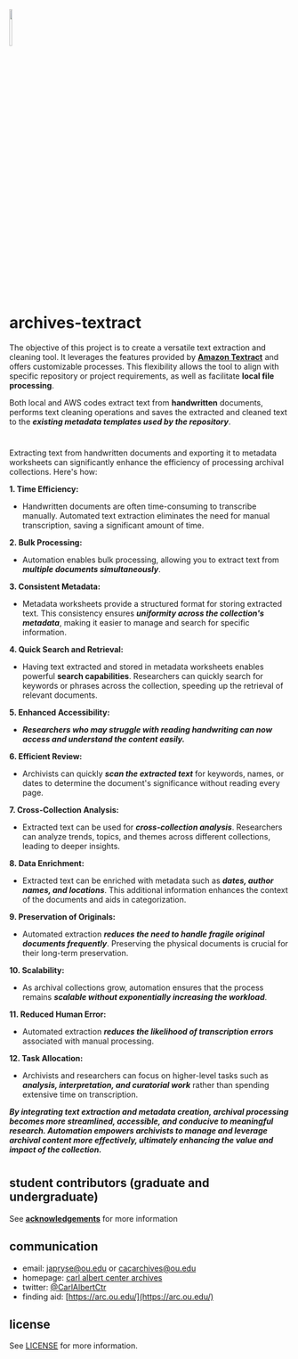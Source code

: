 <img src="https://github.com/prys0000/archives-textract/blob/b136eb96469361dac4b2a0d4eaa7093c12053efc/a-t.jpg" width=10% height=13%>

# archives-textract

The objective of this project is to create a versatile text extraction and cleaning tool. It leverages the features provided by [**Amazon Textract**](https://aws.amazon.com/textract/?nc2=type_a) and offers customizable processes. This flexibility allows the tool to align with specific repository or project requirements, as well as facilitate **local file processing**.

Both local and AWS codes extract text from **handwritten** documents, performs text cleaning operations and saves the extracted and cleaned text to the ***existing metadata templates used by the repository***. 

#

Extracting text from handwritten documents and exporting it to metadata worksheets can significantly enhance the efficiency of processing archival collections. Here's how:

**1. Time Efficiency:**

* Handwritten documents are often time-consuming to transcribe manually. Automated text extraction eliminates the need for manual transcription, saving a significant amount of time.

**2. Bulk Processing:**

* Automation enables bulk processing, allowing you to extract text from ***multiple documents simultaneously***.

**3. Consistent Metadata:**

* Metadata worksheets provide a structured format for storing extracted text. This consistency ensures ***uniformity across the collection's metadata***, making it easier to manage and search for specific information.

**4. Quick Search and Retrieval:**

* Having text extracted and stored in metadata worksheets enables powerful **search capabilities**. Researchers can quickly search for keywords or phrases across the collection, speeding up the retrieval of relevant documents.

**5. Enhanced Accessibility:**

* ***Researchers who may struggle with reading handwriting can now access and understand the content easily.***

**6. Efficient Review:**

* Archivists can quickly ***scan the extracted text*** for keywords, names, or dates to determine the document's significance without reading every page.

**7. Cross-Collection Analysis:**

* Extracted text can be used for ***cross-collection analysis***. Researchers can analyze trends, topics, and themes across different collections, leading to deeper insights.

**8. Data Enrichment:**

* Extracted text can be enriched with metadata such as ***dates, author names, and locations***. This additional information enhances the context of the documents and aids in categorization.

**9. Preservation of Originals:**

* Automated extraction ***reduces the need to handle fragile original documents frequently***. Preserving the physical documents is crucial for their long-term preservation.

**10. Scalability:**

* As archival collections grow, automation ensures that the process remains ***scalable without exponentially increasing the workload***.

**11. Reduced Human Error:**

* Automated extraction ***reduces the likelihood of transcription errors*** associated with manual processing.

**12. Task Allocation:**

* Archivists and researchers can focus on higher-level tasks such as ***analysis, interpretation, and curatorial work*** rather than spending extensive time on transcription.

***By integrating text extraction and metadata creation, archival processing becomes more streamlined, accessible, and conducive to meaningful research. Automation empowers archivists to manage and leverage archival content more effectively, ultimately enhancing the value and impact of the collection.***

 
#


## student contributors (graduate and undergraduate)
See [**acknowledgements**](https://github.com/prys0000/political-commercial-collection-archives/blob/main/acknowledgements.md) for more information

## communication

- email: [japryse@ou.edu](japryse@ou.edu) or [cacarchives@ou.edu](cacarchives@ou.edu)
- homepage: [carl albert center archives](https://www.ou.edu/carlalbertcenter/congressional-collection)
- twitter: [@CarlAlbertCtr](https://twitter.com/CarlAlbertCtr)
- finding aid: [https://arc.ou.edu/](https://arc.ou.edu/)

## license

See [LICENSE](https://github.com/prys0000/congressional-portal-project/blob/main/LICENSE.md) for more information.
